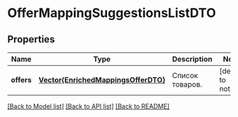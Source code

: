 # OfferMappingSuggestionsListDTO


## Properties
Name | Type | Description | Notes
------------ | ------------- | ------------- | -------------
**offers** | [**Vector{EnrichedMappingsOfferDTO}**](EnrichedMappingsOfferDTO.md) | Список товаров. | [default to nothing]


[[Back to Model list]](../README.md#models) [[Back to API list]](../README.md#api-endpoints) [[Back to README]](../README.md)


